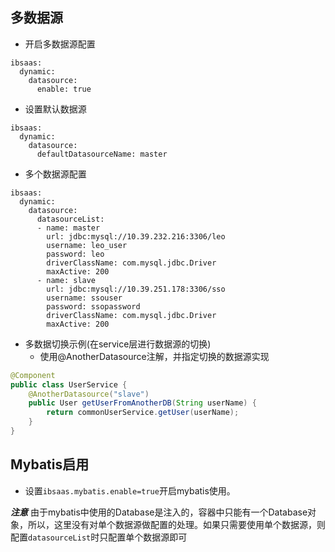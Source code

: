 ## 多数据源

- 开启多数据源配置
```
ibsaas: 
  dynamic: 
    datasource: 
      enable: true
```

- 设置默认数据源
```
ibsaas: 
  dynamic: 
    datasource: 
      defaultDatasourceName: master
```

- 多个数据源配置
```
ibsaas:
  dynamic:
    datasource:
      datasourceList:
      - name: master
        url: jdbc:mysql://10.39.232.216:3306/leo
        username: leo_user
        password: leo
        driverClassName: com.mysql.jdbc.Driver
        maxActive: 200
      - name: slave
        url: jdbc:mysql://10.39.251.178:3306/sso
        username: ssouser
        password: ssopassword
        driverClassName: com.mysql.jdbc.Driver
        maxActive: 200
```

- 多数据切换示例(在service层进行数据源的切换)
    - 使用@AnotherDatasource注解，并指定切换的数据源实现
```java
@Component
public class UserService {
    @AnotherDatasource("slave")
    public User getUserFromAnotherDB(String userName) {
        return commonUserService.getUser(userName);
    }
}
```

## Mybatis启用
- 设置`ibsaas.mybatis.enable=true`开启mybatis使用。

***注意***
由于mybatis中使用的Database是注入的，容器中只能有一个Database对象，所以，这里没有对单个数据源做配置的处理。如果只需要使用单个数据源，则配置`datasourceList`时只配置单个数据源即可